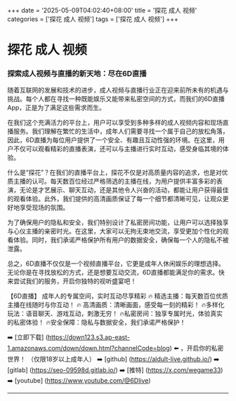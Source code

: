+++
date = '2025-05-09T04:02:40+08:00'
title = '探花 成人 视频'
categories = ['探花 成人 视频']
tags = ['探花 成人 视频']
+++

# 探花 成人 视频

### 探索成人视频与直播的新天地：尽在6D直播

随着互联网的发展和技术的进步，成人视频与直播行业正在迎来前所未有的机遇与挑战。每个人都在寻找一种既能娱乐又能带来私密空间的方式，而我们的6D直播App，正是为了满足这些需求而生。

在我们这个充满活力的平台上，用户可以享受到多种多样的成人视频内容和现场直播服务。我们理解在繁忙的生活中，成年人们需要寻找一个属于自己的放松角落，因此，6D直播为每位用户提供了一个安全、有趣且互动性强的环境。在这里，用户不仅可以观看精彩的直播表演，还可以与主播进行实时互动，感受身临其境的体验。

什么是“探花”？在我们的直播平台上，探花不仅是对高质量内容的追求，也是对优质主播的认可。每天数百位经过严格筛选的主播在线，为用户提供丰富多彩的表演，无论是才艺展示、聊天互动，还是其他令人兴奋的活动，都能让用户获得最佳的观看体验。此外，我们提供的高清画质保证了每一个细节都清晰可见，让观众更好地享受现场的氛围。

为了确保用户的隐私和安全，我们特别设计了私密房间功能，让用户可以选择独享与心仪主播的亲密时光。在这里，大家可以无拘无束地交流，享受更加个性化的观看体验。同时，我们承诺严格保护所有用户的数据安全，确保每一个人的隐私不被泄露。

总之，6D直播不仅仅是一个视频直播平台，它更是成年人休闲娱乐的理想选择。无论你是在寻找放松的方式，还是想要互动交流，6D直播都能满足你的需求。快来尝试我们的服务，开启你独特的视听盛宴吧！

【6D直播】
成年人的专属空间，实时互动尽享精彩
🔥 精选主播：每天数百位优质主播在线随时与你互动！
🔥 高清画质：清晰画面，感受每一刻的精彩！
🔥多样化玩法：语音聊天、游戏互动，刺激无穷！
🔥私密房间：独享专属时光，体验真实的私密体验！
🔥安全保障：隐私与数据安全，我们承诺严格保护！

➡️ [立即下载] (https://down123.s3.ap-east-1.amazonaws.com/down/down.html?channelCode=blog) ⬅️ ，开启你的私密世界！
（仅限18岁以上成年人）
➡️ [github] (https://aldult-live.github.io/)
➡️ [gitlab] (https://seo-09598d.gitlab.io/)
➡️ [推特] (https://x.com/wegame33)
➡️ [youtube] (https://www.youtube.com/@6Dlive)

---
